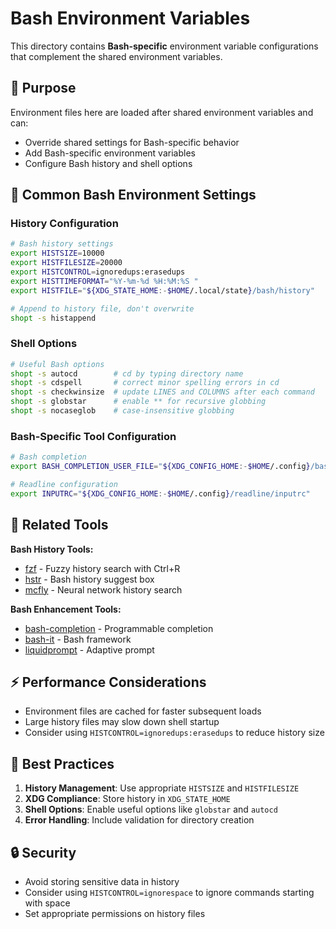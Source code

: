 # Bash Environment Variables

This directory contains **Bash-specific** environment variable configurations that complement the shared environment variables.

## 📁 **Purpose**

Environment files here are loaded after shared environment variables and can:
- Override shared settings for Bash-specific behavior
- Add Bash-specific environment variables
- Configure Bash history and shell options

## 🔧 **Common Bash Environment Settings**

### **History Configuration**
```bash
# Bash history settings
export HISTSIZE=10000
export HISTFILESIZE=20000
export HISTCONTROL=ignoredups:erasedups
export HISTTIMEFORMAT="%Y-%m-%d %H:%M:%S "
export HISTFILE="${XDG_STATE_HOME:-$HOME/.local/state}/bash/history"

# Append to history file, don't overwrite
shopt -s histappend
```

### **Shell Options**
```bash
# Useful Bash options
shopt -s autocd        # cd by typing directory name
shopt -s cdspell       # correct minor spelling errors in cd
shopt -s checkwinsize  # update LINES and COLUMNS after each command
shopt -s globstar      # enable ** for recursive globbing
shopt -s nocaseglob    # case-insensitive globbing
```

### **Bash-Specific Tool Configuration**
```bash
# Bash completion
export BASH_COMPLETION_USER_FILE="${XDG_CONFIG_HOME:-$HOME/.config}/bash/bash_completion"

# Readline configuration
export INPUTRC="${XDG_CONFIG_HOME:-$HOME/.config}/readline/inputrc"
```

## 🔗 **Related Tools**

**Bash History Tools:**
- [fzf](https://github.com/junegunn/fzf) - Fuzzy history search with Ctrl+R
- [hstr](https://github.com/dvorka/hstr) - Bash history suggest box
- [mcfly](https://github.com/cantino/mcfly) - Neural network history search

**Bash Enhancement Tools:**
- [bash-completion](https://github.com/scop/bash-completion) - Programmable completion
- [bash-it](https://github.com/Bash-it/bash-it) - Bash framework
- [liquidprompt](https://github.com/nojhan/liquidprompt) - Adaptive prompt

## ⚡ **Performance Considerations**

- Environment files are cached for faster subsequent loads
- Large history files may slow down shell startup
- Consider using `HISTCONTROL=ignoredups:erasedups` to reduce history size

## 📝 **Best Practices**

1. **History Management**: Use appropriate `HISTSIZE` and `HISTFILESIZE`
2. **XDG Compliance**: Store history in `XDG_STATE_HOME`
3. **Shell Options**: Enable useful options like `globstar` and `autocd`
4. **Error Handling**: Include validation for directory creation

## 🔒 **Security**

- Avoid storing sensitive data in history
- Consider using `HISTCONTROL=ignorespace` to ignore commands starting with space
- Set appropriate permissions on history files
